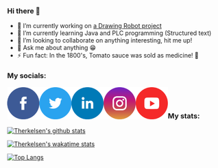 ### Hi there 👋

- 🔭 I’m currently working on [a Drawing Robot project](https://github.com/Therkelsen/Drawing-Robot)
- 🌱 I’m currently learning Java and PLC programming (Structured text)
- 👯 I’m looking to collaborate on anything interesting, hit me up!
- 💬 Ask me about anything 😁
- ⚡ Fun fact: In the 1800's, Tomato sauce was sold as medicine! 🍅


### My socials:
[<img align="left" alt="Therkelsen | Facebook" width="75px" src="Assets\facebook.png" />][facebook]
[<img align="left" alt="Therkelsen | Twitter" width="75px" src="Assets\twitter.png" />][twitter]
[<img align="left" alt="Therkelsen | LinkedIn" width="75px" src="Assets\linkedin.png" />][linkedin]
[<img align="left" alt="Therkelsen | Instagram" width="75px" src="Assets\instagram.png" />][instagram]
[<img align="left" alt="Therkelsen | YouTube" width="75px" src="Assets\youtube.png" />][youtube]

<br />
<br />

### My stats:

[![Therkelsen's github stats](https://github-readme-stats.vercel.app/api?username=Therkelsen&count_private=true&show_icons=true&theme=dracula)](https://github.com/Therkelsen/github-readme-stats)

[![Therkelsen's wakatime stats](https://github-readme-stats.vercel.app/api/wakatime?username=Therkelsen&theme=dracula)](https://github.com/Therkelsen/github-readme-stats)

[![Top Langs](https://github-readme-stats.vercel.app/api/top-langs/?username=Therkelsen&langs_count=10&layout=compact&theme=dracula)](https://github.com/Therkelsen/github-readme-stats)

<br />

[facebook]: https://www.facebook.com/ththdk/
[twitter]: https://twitter.com/Sir_Therkelsen
[youtube]: https://www.youtube.com/channel/UCytpc76LlLA_jsBqBjV0d5w
[instagram]: https://www.instagram.com/thoamstherkelsen/
[linkedin]: https://www.linkedin.com/in/thomastherkelsen/